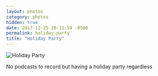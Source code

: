 ```yaml
---
layout: photos
category: photos
hidden: true
date: 2017-12-25 20:11:59 -0500
permalink: holiday-party
title: "Holiday Party"
---
```


![Holiday Party](http://jonkit.ca/cdn/photos/2017-12-25-holiday-party.jpeg)

No podcasts to record but having a holiday party regardless